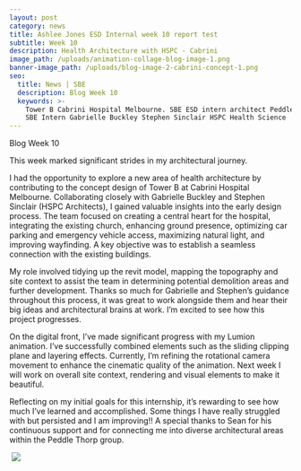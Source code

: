 ```yaml
---
layout: post
category: news
title: Ashlee Jones ESD Internal week 10 report test
subtitle: Week 10
description: Health Architecture with HSPC - Cabrini
image_path: /uploads/animation-collage-blog-image-1.png
banner-image_path: /uploads/blog-image-2-cabrini-concept-1.png
seo:
  title: News | SBE
  description: Blog Week 10
  keywords: >-
    Tower B Cabrini Hospital Melbourne. SBE ESD intern architect Peddle Thorp
    SBE Intern Gabrielle Buckley Stephen Sinclair HSPC Health Science 
---
```

Blog Week 10

This week marked significant strides in my architectural journey.

I had the opportunity to explore a new area of health architecture by contributing to the concept design of Tower B at Cabrini Hospital Melbourne. Collaborating closely with Gabrielle Buckley and Stephen Sinclair (HSPC Architects), I gained valuable insights into the early design process. The team focused on creating a central heart for the hospital, integrating the existing church, enhancing ground presence, optimizing car parking and emergency vehicle access, maximizing natural light, and improving wayfinding. A key objective was to establish a seamless connection with the existing buildings.

My role involved tidying up the revit model, mapping the topography and site context to assist the team in determining potential demolition areas and further development. Thanks so much for Gabrielle and Stephen’s guidance throughout this process, it was great to work alongside them and hear their big ideas and architectural brains at work. I’m excited to see how this project progresses.

On the digital front, I’ve made significant progress with my Lumion animation. I’ve successfully combined elements such as the sliding clipping plane and layering effects. Currently, I’m refining the rotational camera movement to enhance the cinematic quality of the animation. Next week I will work on overall site context, rendering and visual elements to make it beautiful.

Reflecting on my initial goals for this internship, it’s rewarding to see how much I’ve learned and accomplished. Some things I have really struggled with but persisted and I am improving!! A special thanks to Sean for his continuous support and for connecting me into diverse architectural areas within the Peddle Thorp group.

&nbsp;![](/uploads/blog-image-4-cabrini.png)
